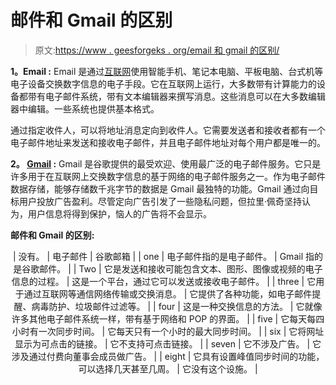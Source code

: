# 邮件和 Gmail 的区别

> 原文:[https://www . geesforgeks . org/email 和 gmail 的区别/](https://www.geeksforgeeks.org/difference-between-email-and-gmail/)

**1。Email :**
Email 是通过[互联网](https://www.geeksforgeeks.org/the-internet-and-the-web/)使用智能手机、笔记本电脑、平板电脑、台式机等电子设备交换数字信息的电子手段。它在互联网上运行，大多数带有计算能力的设备都带有电子邮件系统，带有文本编辑器来撰写消息。这些消息可以在大多数编辑器中编辑。一些系统也提供基本格式。

通过指定收件人，可以将地址消息定向到收件人。它需要发送者和接收者都有一个电子邮件地址来发送和接收电子邮件，并且电子邮件地址对每个用户都是唯一的。

**2。 [Gmail](https://www.geeksforgeeks.org/send-mail-gmail-account-using-python/) :**
Gmail 是谷歌提供的最受欢迎、使用最广泛的电子邮件服务。它只是许多用于在互联网上交换数字信息的基于网络的电子邮件服务之一。作为电子邮件数据存储，能够存储数千兆字节的数据是 Gmail 最独特的功能。Gmail 通过向目标用户投放广告盈利。尽管定向广告引发了一些隐私问题，但拉里·佩奇坚持认为，用户信息将得到保护，恼人的广告将不会显示。

**邮件和 Gmail 的区别:**

<center>

| 没有。 | 电子邮件 | 谷歌邮箱 |
| one | 电子邮件指的是电子邮件。 | Gmail 指的是谷歌邮件。 |
| Two | 它是发送和接收可能包含文本、图形、图像或视频的电子信息的过程。 | 这是一个平台，通过它可以发送或接收电子邮件。 |
| three | 它用于通过互联网等通信网络传输或交换消息。 | 它提供了各种功能，如电子邮件提醒、病毒防护、垃圾邮件过滤等。 |
| four | 这是一种交换信息的方法。 | 它就像许多其他电子邮件系统一样，带有基于网络和 POP 的界面。 |
| five | 它每天每四小时有一次同步时间。 | 它每天只有一个小时的最大同步时间。 |
| six | 它将网址显示为可点击的链接。 | 它不支持可点击链接。 |
| seven | 它不涉及广告。 | 它涉及通过付费向董事会成员做广告。 |
| eight | 它具有设置峰值同步时间的功能，可以选择几天甚至几周。 | 它没有这个设施。 |

</center>
